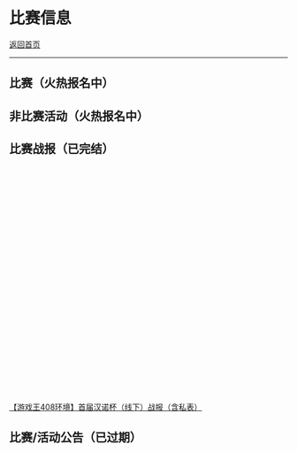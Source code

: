 # 比赛信息

[返回首页](../../index.html)

---

## 比赛（火热报名中）



## 非比赛活动（火热报名中）



## 比赛战报（已完结）

[]()  
[]()  
[]()  
[]()  
[]()  
[]()  
[]()  
[]()  
[]()  
[]()  
[]()  
[]()  
[]()  
[]()  
[]()  
[]()  
[]()  
[]()  
[]()  
[]()  
[]()  
[]()  
[]()  
[]()  
[]()  
[【游戏王408环境】首届汉诺杯（线下）战报（含私表）](./Events/1.Hanoi1/1.Hanoi1.html)  

## 比赛/活动公告（已过期）

